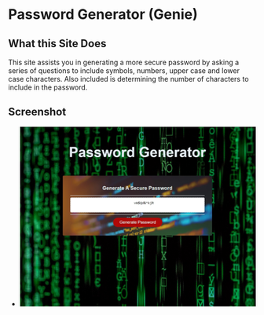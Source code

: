 # Password Generator (Genie)

## What this Site Does
This site assists you in generating a more secure password by asking a series of questions to include symbols, numbers, upper case and lower case characters. Also included is determining the number of characters to include in the password.

## Screenshot
* ![Password Genie](assets/images/screenshot1.jpg?raw=true "Password_Genie")
